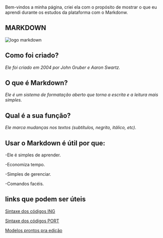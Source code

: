 Bem-vindos a minha página, criei ela com o propósito de mostrar o que eu aprendi durante os estudos da plataforma com o Markdonw.

## MARKDOWN

![logo markdown](https://user-images.githubusercontent.com/80926650/117687735-72893880-b18e-11eb-8510-234be6c939ed.png)

## Como foi criado?
*Ele foi criado em 2004 por John Gruber e Aaron Swartz.*

## O que é Markdown?

*Ele é um sistema de formatação aberto que torna a escrita e a leitura mais simples.*

## Qual é a sua função?

*Ele marca mudanças nos textos (subtítulos, negrito, itálico, etc).*

## Usar o Markdown é útil por que:

-Ele é simples de aprender.

-Economiza tempo.

-Simples de gerenciar.

-Comandos facéis.

## links que podem ser úteis

[Sintaxe dos códigos ING](https://guides.github.com/features/mastering-markdown/)

[Sintaxe dos códigos  PORT](https://github.com/luong-komorebi/Markdown-Tutorial/blob/master/README_pt-BR.md#sintaxe-do-markdown)

[Modelos prontos pra edição](https://stackedit.io/)

